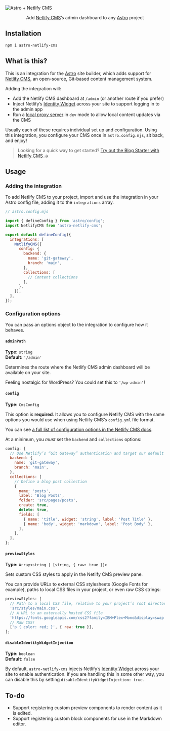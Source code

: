 ![Astro + Netlify CMS](header.png)

<p align="center">
Add <a href="https://www.netlifycms.org/">Netlify CMS</a>’s admin dashboard
to any <a href="https://astro.build/">Astro</a> project
</p>

## Installation

```bash
npm i astro-netlify-cms
```

## What is this?

This is an integration for the [Astro](https://astro.build/) site builder,
which adds support for [Netlify CMS](https://www.netlifycms.org/), an
open-source, Git-based content management system.

Adding the integration will:

- Add the Netlify CMS dashboard at `/admin` (or another route if you prefer)
- Inject Netlify’s [Identity Widget](https://github.com/netlify/netlify-identity-widget) across your site to support logging in to the admin app
- Run a [local proxy server](https://www.netlifycms.org/docs/beta-features/#working-with-a-local-git-repository) in `dev` mode to allow local content updates via the CMS

Usually each of these requires individual set up and configuration. Using this integration, you configure your CMS once in `astro.config.mjs`, sit back, and enjoy!

> Looking for a quick way to get started? [Try out the Blog Starter with Netlify CMS →](https://github.com/delucis/astro-netlify-cms-starter)

## Usage

### Adding the integration

To add Netlify CMS to your project, import and use the integration in your
Astro config file, adding it to the `integrations` array.

```js
// astro.config.mjs

import { defineConfig } from 'astro/config';
import NetlifyCMS from 'astro-netlify-cms';

export default defineConfig({
  integrations: [
    NetlifyCMS({
      config: {
        backend: {
          name: 'git-gateway',
          branch: 'main',
        },
        collections: [
          // Content collections
        ],
      },
    }),
  ],
});
```

### Configuration options

You can pass an options object to the integration to configure how it behaves.

#### `adminPath`

**Type:** `string`  
**Default:** `'/admin'`

Determines the route where the Netlify CMS admin dashboard will be available on your site.

Feeling nostalgic for WordPress? You could set this to `'/wp-admin'`!

#### `config`

**Type:** `CmsConfig`

This option is **required**. It allows you to configure Netlify CMS with the
same options you would use when using Netlify CMS’s `config.yml` file format.

You can see [a full list of configuration options in the Netlify CMS docs](https://www.netlifycms.org/docs/configuration-options/).

At a minimum, you _must_ set the `backend` and `collections` options:

```js
config: {
  // Use Netlify’s “Git Gateway” authentication and target our default branch
  backend: {
    name: 'git-gateway',
    branch: 'main',
  },
  collections: [
    // Define a blog post collection
    {
      name: 'posts',
      label: 'Blog Posts',
      folder: 'src/pages/posts',
      create: true,
      delete: true,
      fields: [
        { name: 'title', widget: 'string', label: 'Post Title' },
        { name: 'body', widget: 'markdown', label: 'Post Body' },
      ],
    },
  ],
};
```

#### `previewStyles`

**Type:** `Array<string | [string, { raw: true }]>`

Sets custom CSS styles to apply in the Netlify CMS preview pane.

You can provide URLs to external CSS stylesheets (Google Fonts for example), paths to local CSS files in your project, or even raw CSS strings:

```js
previewStyles: [
  // Path to a local CSS file, relative to your project’s root directory
  'src/styles/main.css',
  // A URL to an externally hosted CSS file
  'https://fonts.googleapis.com/css2?family=IBM+Plex+Mono&display=swap',
  // Raw CSS!
  ['p { color: red; }', { raw: true }],
];
```

#### `disableIdentityWidgetInjection`

**Type:** `boolean`  
**Default:** `false`

By default, `astro-netlify-cms` injects Netlify’s [Identity Widget](https://github.com/netlify/netlify-identity-widget) across your site to enable authentication. If you are handling this in some other way, you can disable this by setting `disableIdentityWidgetInjection: true`.

## To-do

- Support registering custom preview components to render content as it is edited.
- Support registering custom block components for use in the Markdown editor.
